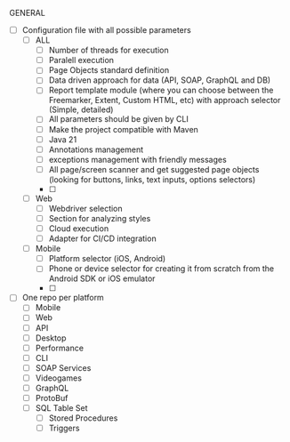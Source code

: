 
GENERAL
- [ ] Configuration file with all possible parameters
	- [ ] ALL
		- [ ] Number of threads for execution
		- [ ] Paralell execution
		- [ ] Page Objects standard definition
		- [ ] Data driven approach for data (API, SOAP, GraphQL and DB)
		- [ ] Report template module (where you can choose between the Freemarker, Extent, Custom HTML, etc) with approach selector (Simple, detailed)
		- [ ] All parameters should be given by CLI
		- [ ] Make the project compatible with Maven
		- [ ] Java 21
		- [ ] Annotations management
		- [ ] exceptions management with friendly messages
		- [ ] All page/screen scanner and get suggested page objects (looking for buttons, links, text inputs, options selectors)
		- [ ] 
	- [ ] Web
		- [ ] Webdriver selection
		- [ ] Section for analyzing styles
		- [ ] Cloud execution
		- [ ] Adapter for CI/CD integration
	- [ ] Mobile
		- [ ] Platform selector (iOS, Android)
		- [ ] Phone or device selector for creating it from scratch from the Android SDK or iOS emulator
		- [ ] 


- [ ] One repo per platform
	- [ ] Mobile
	- [ ] Web
	- [ ] API
	- [ ] Desktop
	- [ ] Performance
	- [ ] CLI
	- [ ] SOAP Services
	- [ ] Videogames
	- [ ] GraphQL
	- [ ] ProtoBuf
	- [ ] SQL Table Set
		- [ ] Stored Procedures
		- [ ] Triggers